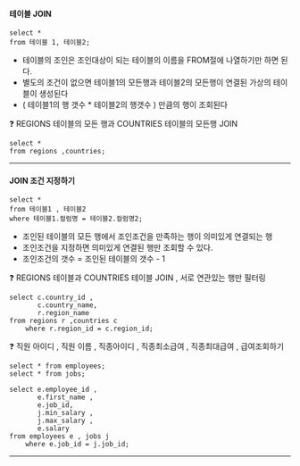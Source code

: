 #### 테이블 JOIN

    select *
    from 테이블 1, 테이블2;

- 테이블의 조인은 조인대상이 되는 테이블의 이름을 FROM절에 나열하기만 하면 된다.
- 별도의 조건이 없으면 테이블1의 모든행과 테이블2의 모든행이 연결된 가상의 테이블이 생성된다
- ( 테이블1의 행 갯수 * 테이블2의 행갯수 ) 만큼의 행이 조회된다

❓ REGIONS 테이블의 모든 행과 COUNTRIES 테이블의 모든행 JOIN

    select *
    from regions ,countries;

----

#### JOIN 조건 지정하기

    select *
    from 테이블1 , 테이블2
    where 테이블1.컬럼명 = 테이블2.컬럼명2;

- 조인된 테이블의 모든 행에서 조인조건을 만족하는 행이 의미있게 연결되는 행
- 조인조건을 지정하면 의미있게 연결된 행만 조회할 수 있다.
- 조인조건의 갯수 = 조인된 테이블의 갯수 - 1

❓ REGIONS 테이블과 COUNTRIES 테이블 JOIN , 서로 연관있는 행만 필터링

    select c.country_id ,
           c.country_name,
           r.region_name
    from regions r ,countries c
        where r.region_id = c.region_id;

❓ 직원 아이디 , 직원 이름 , 직종아이디 , 직종최소급여 , 직종최대급여 , 급여조회하기

    select * from employees;
    select * from jobs;
    
    select e.employee_id ,
           e.first_name ,
           e.job_id,
           j.min_salary ,
           j.max_salary ,
           e.salary
    from employees e , jobs j
        where e.job_id = j.job_id;

----
